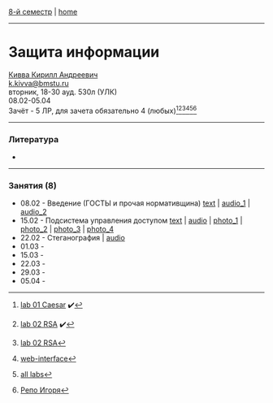 [8-й семестр](../2022_8_sem.md) | [home](../README.md)
____________________________________
# Защита информации
[Кивва Кирилл Андреевич](https://studizba.com/hs/151-mgtu-im-baumana/teachers/4-kafedra-iu-7-programmnoe-obespechenie-je/8328-kivva-kirill-andreevich.html) \
k.kivva@bmstu.ru \
вторник, 18-30 ауд. 530л (УЛК)\
08.02-05.04 \
Зачёт - 5 ЛР, для зачета обязательно 4 (любых)[^1][^2][^3][^6][^7][^8]
____________________________________
### Литература

* 
____________________________________
### Занятия (8)

* 08.02 - Введение (ГОСТЫ и прочая нормативщина) [text](https://docs.google.com/document/d/109HMYF-LcTmJdkTd_Zov6VilKDI3M5wz/edit?usp=sharing&ouid=104050528212751164470&rtpof=true&sd=true) | [audio_1](https://drive.google.com/file/d/1KP9bgGqzdwyQSHD0a045rOw6md9xmV5G/view?usp=sharing) | [audio_2](https://drive.google.com/file/d/1dLepXL4mXDrP4WsryxeS8TTAnk66J7td/view?usp=sharing) 
* 15.02 - Подсистема управления доступом [text](https://docs.google.com/document/d/1Oy9UzcGdElgz5zU97LtwrhrFmqTHt2-F/edit?usp=sharing&ouid=104050528212751164470&rtpof=true&sd=true) | [audio](https://drive.google.com/file/d/1EV-T2354e8FXpD-D5on74UWSF1Vowy0h/view?usp=sharing) | [photo_1](https://drive.google.com/file/d/13bQQcEZKVVnWYC-1e-Och_jvqLutdJSg/view?usp=sharing) | [photo_2](https://drive.google.com/file/d/1-jGufDMM68yELGZnrhGJCSvrbpYTNzVK/view?usp=sharing) | [photo_3](https://drive.google.com/file/d/1ps0x--AagtReqs82A0iNIZKiwPqlgntR/view?usp=sharing) | [photo_4](https://drive.google.com/file/d/1CYQkzeTN_UPgDmsMrxXZw30E4_SZmhGe/view?usp=sharing)
* 22.02 - Стеганография | [audio](https://drive.google.com/file/d/1PCguaideuxbQa-Bd0bB3oylRSlfNCmCX/view?usp=sharing)
* 01.03 -  
* 15.03 -  
* 22.03 -  
* 29.03 -  
* 05.04 -  

[^1]: [lab 01 Caesar](https://github.com/dKosarevsky/infosec_labs/blob/main/lab_01/caesar.py) ✔️
[^2]: [lab 02 RSA](https://github.com/dKosarevsky/infosec_labs/blob/main/lab_02/rsa.py) ✔️
[^3]: [lab 02 RSA](https://github.com/dKosarevsky/infosec_labs/blob/main/lab_03/steganography.py)
[^6]: [web-interface](https://share.streamlit.io/dkosarevsky/infosec_labs/main/main.py)
[^7]: [all labs](https://github.com/dKosarevsky/infosec_labs)
[^8]: [Репо Игоря](https://github.com/igorshvch/MGTU-sem_vi/tree/master/Information_security)
